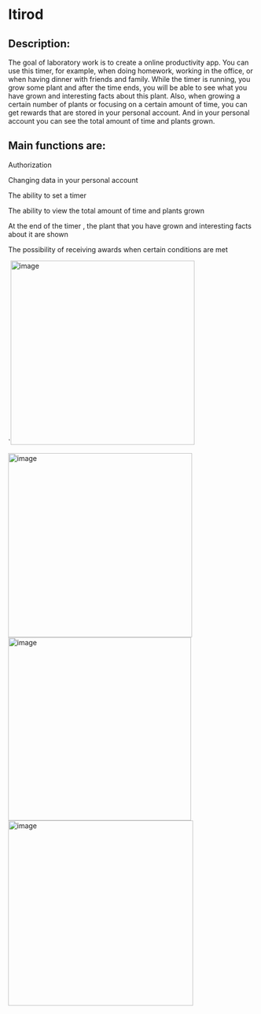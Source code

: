 # Itirod

## Description:

The goal of laboratory work is to create a online productivity app. You can use this timer, for example, when doing homework, working in the office, or when having dinner with friends and family. While the timer is running, you grow some plant and after the time ends, you will be able to see what you have grown and interesting facts about this plant. Also, when growing a certain number of plants or focusing on a certain amount of time, you can get rewards that are stored in your personal account. And in your personal account you can see the total amount of time and plants grown.

## Main functions are:

Authorization

Changing data in your personal account

The ability to set a timer

The ability to view the total amount of time and plants grown

At the end of the timer , the plant that you have grown and interesting facts about it are shown

The possibility of receiving awards when certain conditions are met

`<img width="374" alt="image" src="https://user-images.githubusercontent.com/79199794/230599379-bc55e60c-efdd-4db3-b472-33322408638c.png">

<img width="374" alt="image" src="https://user-images.githubusercontent.com/79199794/230599523-6f676b65-2d8c-474a-9e07-68367a0d4a24.png">

<img width="372" alt="image" src="https://user-images.githubusercontent.com/79199794/230599572-66c23b36-a90f-4c7a-896d-63de59a49b6f.png">

<img width="376" alt="image" src="https://user-images.githubusercontent.com/79199794/230599623-37ecfdb3-ee2b-4064-b43a-7896fcdc6e61.png">

